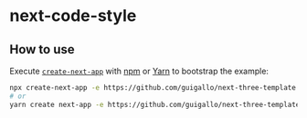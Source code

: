 # next-code-style

## How to use

Execute [`create-next-app`](https://github.com/vercel/next.js/tree/canary/packages/create-next-app) with [npm](https://docs.npmjs.com/cli/init) or [Yarn](https://yarnpkg.com/lang/en/docs/cli/create/) to bootstrap the example:

```bash
npx create-next-app -e https://github.com/guigallo/next-three-template next-three
# or
yarn create next-app -e https://github.com/guigallo/next-three-template next-three
```
